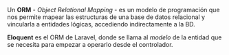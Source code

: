 Un __ORM__ - _Object Relational Mapping_ - es un modelo de programación que nos permite mapear las estructuras de una base de datos relacional y vincularla a entidades lógicas, accediendo indirectamente a la BD.

__Eloquent__ es el ORM de Laravel, donde se llama al _modelo_ de la entidad que se necesita para empezar a operarlo desde el controlador.

